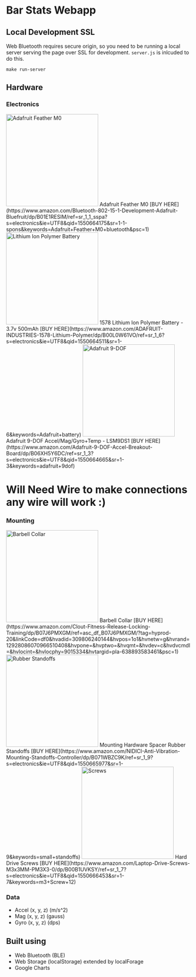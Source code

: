 # Bar Stats Webapp

## Local Development SSL
Web Bluetooth requires secure origin, so you need to be
running a local server serving the page over SSL for 
development. `server.js` is inlcuded to do this. 

`make run-server`

## Hardware

### Electronics
 <img src="https://images-na.ssl-images-amazon.com/images/I/71pdmuGB1lL._SL1200_.jpg" width="250" height="250" title="Adafruit Feather M0">
Adafruit Feather M0
[BUY HERE](https://www.amazon.com/Bluetooth-802-15-1-Development-Adafruit-Bluefruit/dp/B01E1RESIM/ref=sr_1_1_sspa?s=electronics&ie=UTF8&qid=1550664175&sr=1-1-spons&keywords=Adafruit+Feather+M0+bluetooth&psc=1)

 <img src="https://images-na.ssl-images-amazon.com/images/I/41Sx-MRiXaL.jpg" width="250" height="250" title="Lithium Ion Polymer Battery">
1578 Lithium Ion Polymer Battery - 3.7v 500mAh 
[BUY HERE](https://www.amazon.com/ADAFRUIT-INDUSTRIES-1578-Lithium-Polymer/dp/B00L0W61VO/ref=sr_1_6?s=electronics&ie=UTF8&qid=1550664511&sr=1-6&keywords=Adafruit+battery)

<img src="https://images-na.ssl-images-amazon.com/images/I/61M%2BSYLOIjL.jpg" width="250" height="250" title="Adafruit 9-DOF">
Adafruit 9-DOF Accel/Mag/Gyro+Temp - LSM9DS1
[BUY HERE](https://www.amazon.com/Adafruit-9-DOF-Accel-Breakout-Board/dp/B06XH5Y6DC/ref=sr_1_3?s=electronics&ie=UTF8&qid=1550664665&sr=1-3&keywords=adafruit+9dof)

# Will Need Wire to make connections any wire will work :)

### Mounting

<img src="https://images-na.ssl-images-amazon.com/images/I/61FC2WZ4BIL._SL1500_.jpg" width="250" height="250" title="Barbell Collar">
Barbell Collar 
[BUY HERE](https://www.amazon.com/Clout-Fitness-Release-Locking-Training/dp/B07J6PMXGM/ref=asc_df_B07J6PMXGM/?tag=hyprod-20&linkCode=df0&hvadid=309806240144&hvpos=1o1&hvnetw=g&hvrand=12928086070966510408&hvpone=&hvptwo=&hvqmt=&hvdev=c&hvdvcmdl=&hvlocint=&hvlocphy=9015334&hvtargid=pla-638893583461&psc=1)

<img src="https://images-na.ssl-images-amazon.com/images/I/511MHOtF7OL._SL1000_.jpg" width="250" height="250" title="Rubber Standoffs">
Mounting Hardware Spacer Rubber Standoffs 
[BUY HERE](https://www.amazon.com/NIDICI-Anti-Vibration-Mounting-Standoffs-Controller/dp/B071WBZC9K/ref=sr_1_9?s=electronics&ie=UTF8&qid=1550665977&sr=1-9&keywords=small+standoffs)

<img src="https://images-na.ssl-images-amazon.com/images/I/41h7bvHo7cL._SL1024_.jpg" width="250" height="250" title="Screws">
Hard Drive Screws 
[BUY HERE](https://www.amazon.com/Laptop-Drive-Screws-M3x3MM-PM3X3-0/dp/B00B1UVKSY/ref=sr_1_7?s=electronics&ie=UTF8&qid=1550666453&sr=1-7&keywords=m3+Screw+12)

### Data
- Accel (x, y, z) (m/s^2) 
- Mag (x, y, z) (gauss) 
- Gyro (x, y, z) (dps)

## Built using
- Web Bluetooth (BLE) 
- Web Storage (localStorage) extended by localForage
- Google Charts 
